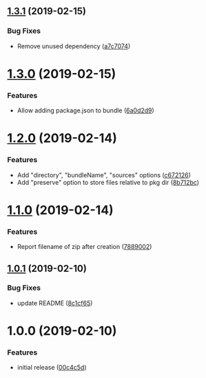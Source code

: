 ## [1.3.1](https://github.com/ryaninvents/plugin-bundle-zip/compare/v1.3.0...v1.3.1) (2019-02-15)


### Bug Fixes

* Remove unused dependency ([a7c7074](https://github.com/ryaninvents/plugin-bundle-zip/commit/a7c7074))

# [1.3.0](https://github.com/ryaninvents/plugin-bundle-zip/compare/v1.2.0...v1.3.0) (2019-02-15)


### Features

* Allow adding package.json to bundle ([6a0d2d9](https://github.com/ryaninvents/plugin-bundle-zip/commit/6a0d2d9))

# [1.2.0](https://github.com/ryaninvents/plugin-bundle-zip/compare/v1.1.0...v1.2.0) (2019-02-14)


### Features

* Add "directory", "bundleName", "sources" options ([c672126](https://github.com/ryaninvents/plugin-bundle-zip/commit/c672126))
* Add "preserve" option to store files relative to pkg dir ([8b712bc](https://github.com/ryaninvents/plugin-bundle-zip/commit/8b712bc))

# [1.1.0](https://github.com/ryaninvents/plugin-bundle-zip/compare/v1.0.1...v1.1.0) (2019-02-14)


### Features

* Report filename of zip after creation ([7889002](https://github.com/ryaninvents/plugin-bundle-zip/commit/7889002))

## [1.0.1](https://github.com/ryaninvents/plugin-bundle-zip/compare/v1.0.0...v1.0.1) (2019-02-10)


### Bug Fixes

* update README ([8c1cf65](https://github.com/ryaninvents/plugin-bundle-zip/commit/8c1cf65))

# 1.0.0 (2019-02-10)


### Features

* initial release ([00c4c5d](https://github.com/ryaninvents/plugin-bundle-zip/commit/00c4c5d))
